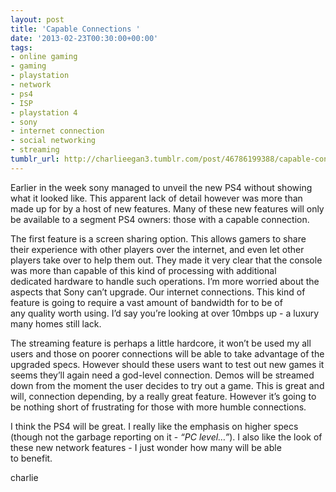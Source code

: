 ```yaml
---
layout: post
title: 'Capable Connections '
date: '2013-02-23T00:30:00+00:00'
tags:
- online gaming
- gaming
- playstation
- network
- ps4
- ISP
- playstation 4
- sony
- internet connection
- social networking
- streaming
tumblr_url: http://charlieegan3.tumblr.com/post/46786199388/capable-connections
---
```

Earlier in the week sony managed to unveil the new PS4 without showing what it looked like. This apparent lack of detail however was more than made up for by a host of new features. Many of these new features will only be available to a segment PS4 owners: those with a capable connection.

The first feature is a screen sharing option. This allows gamers to share their experience with other players over the internet, and even let other players take over to help them out. They made it very clear that the console was more than capable of this kind of processing with additional dedicated hardware to handle such operations. I’m more worried about the aspects that Sony can’t upgrade. Our internet connections. This kind of feature is going to require a vast amount of bandwidth for to be of any quality worth using. I’d say you’re looking at over 10mbps up - a luxury many homes still lack.

The streaming feature is perhaps a little hardcore, it won’t be used my all users and those on poorer connections will be able to take advantage of the upgraded specs. However should these users want to test out new games it seems they’ll again need a god-level connection. Demos will be streamed down from the moment the user decides to try out a game. This is great and will, connection depending, by a really great feature. However it’s going to be nothing short of frustrating for those with more humble connections.

I think the PS4 will be great. I really like the emphasis on higher specs (though not the garbage reporting on it - _“PC level…”_). I also like the look of these new network features - I just wonder how many will be able to benefit.

charlie